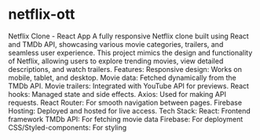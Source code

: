 # netflix-ott
 Netflix Clone - React App A fully responsive Netflix clone built using React and TMDb API, showcasing various movie categories, trailers, and seamless user experience. This project mimics the design and functionality of Netflix, allowing users to explore trending movies, view detailed descriptions, and watch trailers.  Features: Responsive design: Works on mobile, tablet, and desktop. Movie data: Fetched dynamically from the TMDb API. Movie trailers: Integrated with YouTube API for previews. React hooks: Managed state and side effects. Axios: Used for making API requests. React Router: For smooth navigation between pages. Firebase Hosting: Deployed and hosted for live access. Tech Stack: React: Frontend framework TMDb API: For fetching movie data Firebase: For deployment CSS/Styled-components: For styling
